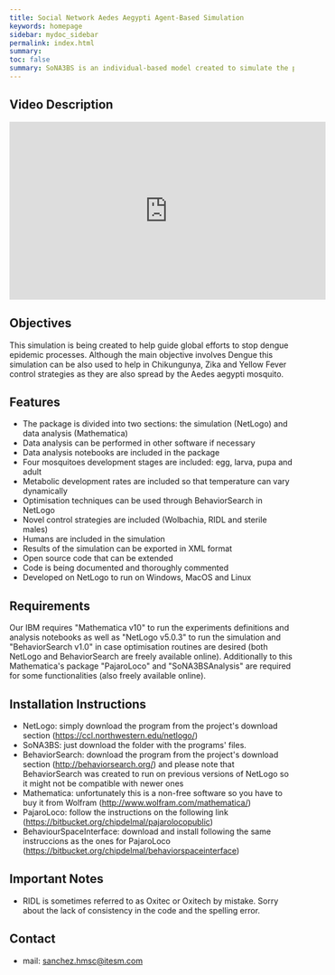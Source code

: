 ```yaml
---
title: Social Network Aedes Aegypti Agent-Based Simulation
keywords: homepage
sidebar: mydoc_sidebar
permalink: index.html
summary: 
toc: false
summary: SoNA3BS is an individual-based model created to simulate the population dynamics of Aedes aegypti mosquitoes. This project is being developed by the Bioinformatics research group of Tecnológico de Monterrey in collaboration with UC Berkeley.
---
```


## Video Description


<center>
    <iframe width="560" height="315" src="https://www.youtube.com/embed/vghkosjhz_c?rel=0&amp;showinfo=0" frameborder="0" allowfullscreen></iframe>
</center>

## Objectives

This simulation is being created to help guide global efforts to stop dengue epidemic processes. Although the main objective involves Dengue this simulation can be also used to help in Chikungunya, Zika and Yellow Fever control strategies as they are also spread by the Aedes aegypti mosquito.

## Features

* The package is divided into two sections: the simulation (NetLogo) and data analysis (Mathematica)
* Data analysis can be performed in other software if necessary
* Data analysis notebooks are included in the package
* Four mosquitoes development stages are included: egg, larva, pupa and adult
* Metabolic development rates are included so that temperature can vary dynamically
* Optimisation techniques can be used through BehaviorSearch in NetLogo
* Novel control strategies are included (Wolbachia, RIDL and sterile males)
* Humans are included in the simulation
* Results of the simulation can be exported in XML format
* Open source code that can be extended
* Code is being documented and thoroughly commented
* Developed on NetLogo to run on Windows, MacOS and Linux

## Requirements

Our IBM requires "Mathematica v10" to run the experiments definitions and analysis notebooks as well as "NetLogo v5.0.3" to run the simulation and "BehaviorSearch v1.0" in case optimisation routines are desired (both NetLogo and BehaviorSearch are freely available online). Additionally to this Mathematica's package "PajaroLoco" and "SoNA3BSAnalysis" are required for some functionalities (also freely available online).

## Installation Instructions

* NetLogo: simply download the program from the project's download section (https://ccl.northwestern.edu/netlogo/)
* SoNA3BS: just download the folder with the programs' files.
* BehaviorSearch: download the program from the project's download section (http://behaviorsearch.org/) and please note that BehaviorSearch was created to run on previous versions of NetLogo so it might not be compatible with newer ones
* Mathematica: unfortunately this is a non-free software so you have to buy it from Wolfram (http://www.wolfram.com/mathematica/)
* PajaroLoco: follow the instructions on the following link (https://bitbucket.org/chipdelmal/pajarolocopublic)
* BehaviourSpaceInterface: download and install following the same instruccions as the ones for PajaroLoco (https://bitbucket.org/chipdelmal/behaviorspaceinterface)

## Important Notes

* RIDL is sometimes referred to as Oxitec or Oxitech by mistake. Sorry about the lack of consistency in the code and the spelling error.

## Contact

* mail: sanchez.hmsc@itesm.com